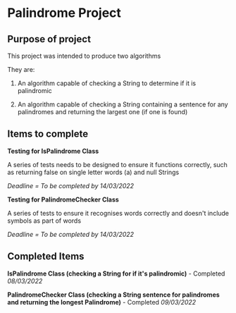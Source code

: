# Palindrome Project

## Purpose of project

This project was intended to produce two algorithms

They are:

1. An algorithm capable of checking a String to determine if it is palindromic

2. An algorithm capable of checking a String containing a sentence for any palindromes and returning the largest one (if one is found)

## Items to complete

**Testing for IsPalindrome Class**

A series of tests needs to be designed to ensure it functions correctly, such as returning false on single letter words (a) and null Strings

*Deadline = To be completed by 14/03/2022*

**Testing for PalindromeChecker Class**

A series of tests to ensure it recognises words correctly and doesn't include symbols as part of words

*Deadline = To be completed by 14/03/2022*

## Completed Items

**IsPalindrome Class (checking a String for if it's palindromic)** - Completed *08/03/2022*

**PalindromeChecker Class (checking a String sentence for palindromes and returning the longest Palindrome)** - Completed *09/03/2022*

